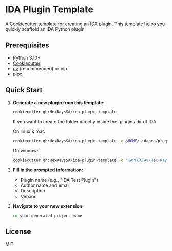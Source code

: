 # IDA Plugin Template 

A Cookiecutter template for creating an IDA plugin. This template helps you quickly scaffold an IDA Python plugin

## Prerequisites

- Python 3.10+
- [Cookiecutter](https://cookiecutter.readthedocs.io/)
- [uv](https://docs.astral.sh/uv/) (recommended) or pip
- [pipx](https://pipx.pypa.io/)



## Quick Start

1. **Generate a new plugin from this template:**
   ```bash
   cookiecutter gh:HexRaysSA/ida-plugin-template 
   ```

   If you want to create the folder directly inside the .plugins dir of IDA 
   
   On linux & mac 
   ```bash
   cookiecutter gh:HexRaysSA/ida-plugin-template -o $HOME/.idapro/plugins
   ```

   On windows  
   ```bash
   cookiecutter gh:HexRaysSA/ida-plugin-template -o "%APPDATA%\Hex-Rays\IDA Pro\plugins"
   ```

2. **Fill in the prompted information:**
   - Plugin name (e.g., "IDA Test Plugin")
   - Author name and email
   - Description
   - Version

3. **Navigate to your new extension:**
   ```bash
   cd your-generated-project-name
   ```
   
## License

MIT